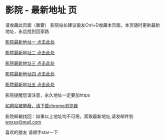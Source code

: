 # 影院 - 最新地址 页

请收藏此页面（重要）
影院站长建议狼友Ctrl+D收藏本页面，本页随时更新最新地址，永远找到回家路

[影院最新地址一 点击此处](https://5embr.top/) 

[影院最新地址二 点击此处](https://5gadu.top/) 

[影院最新地址三 点击此处](https://5eqxz.top/) 

[影院最新地址四 点击此处](https://5gadu.top/) 

[影院最新地址五 点击此处](https://5embr.top/) 

影院提醒您请注意，永久地址一定要加https

[如网站被屏蔽，请下载chrome浏览器](https://8xe23.com/chrome_93.0.4577.82.apk) 

影院邮箱找回：如果以上地址均不可用，索取最新地址,请发邮件到 woxsx@mail.com

喜欢的狼友 请顺手star一下
